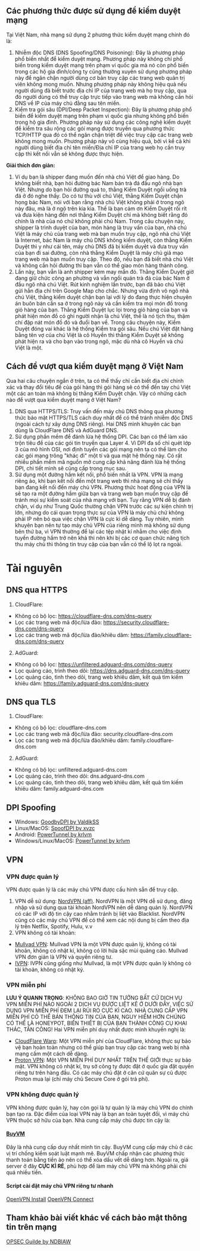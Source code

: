 ## Các phương thức được sử dụng để kiểm duyệt mạng
Tại Việt Nam, nhà mạng sử dụng 2 phương thức kiểm duyệt mạng chính đó là:
 1. Nhiễm độc DNS (DNS Spoofing/DNS Poisoning): Đây là phương pháp phổ biến nhất để kiểm duyệt mạng. Phương pháp này không chỉ phổ biến trong kiểm duyệt mạng trên phạm vi quốc gia mà nó còn phổ biến trong các hộ gia đình/công ty cũng thường xuyên sử dụng phương pháp này để ngăn chặn người dùng cơ bản truy cập các trang web quản trị viên không mong muốn. Nhưng phương pháp này không hiệu quả nếu người dùng đã biết trước địa chỉ IP của trang web mà họ truy cập, qua đó người dùng có thể truy cập trực tiếp vào trang web mà không cần hỏi DNS về IP của máy chủ đằng sau tên miền.
 2. Kiểm tra gói sâu (DPI/Deep Packet Inspection): Đây là phương pháp phổ biến để kiểm duyệt mạng trên phạm vi quốc gia nhưng không phổ biến trong hộ gia đình. Phương pháp này sử dụng các công nghệ kiểm duyệt để kiểm tra sâu rộng các gói mạng được truyền qua phương thức TCP/HTTP qua đó có thể ngăn chặn triệt để việc truy cập các trang web không mong muốn. Phương pháp này vô cùng hiệu quả, bởi vì kể cả khi người dùng biết địa chỉ tên miền/Địa chỉ IP của trang web họ cần truy cập thì kết nối vẫn sẽ không được thực hiện.

**Giải thích đơn giản:**

 1. Ví dụ bạn là shipper đang muốn đến nhà chú Việt để giao hàng. Do không biết nhà, bạn hỏi đường bác Nam bán trà đá đầu ngõ nhà bạn Việt. Nhưng do bạn hỏi đường quá to, thằng Kiểm Duyệt ngồi uống trà đá ở đó nghe thấy. Do có tư thù với chú Việt, thằng Kiểm Duyệt chặn họng bác Nam, nói với bạn rằng nhà chú Việt không phải ở trong ngõ này đâu, mà là ở ngõ trên kia kìa. Thế là bạn cảm ơn Kiểm Duyệt rối rít và đưa kiện hàng đến nơi thằng Kiểm Duyệt chỉ mà không biết rằng đó chính là nhà của nó chứ không phải chú Nam. Trong câu chuyện này, shipper là trình duyệt của bạn, món hàng là truy vấn của bạn, nhà chú Việt là máy chủ của trang web mà bạn muốn truy cập, ngõ nhà chú Việt là Internet, bác Nam là máy chủ DNS không kiểm duyệt, còn thằng Kiểm Duyệt thì y như cái tên, máy chủ DNS đã bị kiểm duyệt và đưa truy vấn của bạn đi sai đường, còn nhà thằng Kiểm Duyệt là máy chủ giả mạo trang web mà bạn muốn truy cập. Theo đó, nếu bạn đã biết nhà chú Việt và không cần hỏi đường thì bạn vẫn có thể giao món hàng thành công.
 2. Lần này, bạn vẫn là anh shipper kém may mắn đó. Thằng Kiểm Duyệt giờ đang giữ chức công an phường và vẫn ngồi quán trà đá của bác Nam ở đầu ngõ nhà chú Việt. Rút kinh nghiệm lần trước, bạn đã bảo chú Việt gửi hẳn địa chỉ trên Google Map cho chắc. Nhưng vừa định vô ngõ nhà chú Việt, thằng kiểm duyệt chặn bạn lại với lý do đang thực hiện chuyên án buôn bán cần sa ở trong ngõ này và cần kiểm tra mọi món đồ trong giỏ hàng của bạn. Thằng Kiểm Duyệt lục lọi trong giỏ hàng của bạn và phát hiện món đồ có ghi người nhận là chú Việt, thế là nó tịch thu, thậm chí đập nát món đồ đó và đuổi bạn về. Trong câu chuyện này, Kiểm Duyệt đóng vai khác là hệ thống Kiểm tra gói sâu. Nếu chú Việt đặt hàng bằng tên vợ của chú Việt là cô Huyền thì thằng Kiểm Duyệt sẽ không phát hiện ra và cho bạn vào trong ngõ, mặc dù nhà cô Huyền và chú Việt là một.

## Cách để vượt qua kiểm duyệt mạng ở Việt Nam
Qua hai câu chuyện ngắn ở trên, ta có thể thấy chỉ cần biết địa chỉ chính xác và thay đổi tiêu đề của gói hàng thì gói hàng sẽ có thể đến tay chú Việt một các an toàn mà không bị thằng Kiểm Duyệt chặn. Vậy có những cách nào để vượt qua kiểm duyệt mạng ở Việt Nam?
1. DNS qua HTTPS/TLS: Truy vấn đến máy chủ DNS thông qua phương thức bảo mật HTTPS/TLS cách duy nhất để có thể tránh nhiễm độc DNS (ngoài cách tự xây dựng DNS riêng). Hai DNS mình khuyên các bạn dùng là CloudFlare DNS và AdGuard DNS.
2. Sử dụng phần mềm để đánh lừa hệ thống DPI. Các bạn có thể làm xáo trộn tiêu đề của các gói tin truyền qua Layer 4. Vì DPI đa số chỉ quét lớp 3 của mô hình OSI, nơi định tuyến các gói mạng nên ta có thể làm cho các gói mạng trông "khác đi" một tí và qua mặt hệ thống này. Có rất nhiều phần mềm mã nguồn mở cung cấp khả năng đánh lừa hệ thống DPI, chi tiết mình sẽ cũng cấp trong mục sau.
3. Sử dụng một đường hầm kết nối, phổ biến nhất là VPN. VPN là mạng riêng ảo, khi bạn kết nối đến một trang web thì nhà mạng sẽ chỉ thấy bạn đang kết nối đến máy chủ VPN. Phương thức hoạt động của VPN là sẽ tạo ra một đường hầm giữa bạn và trang web bạn muốn truy cập để tránh mọi sự kiểm soát của nhà mạng với bạn. Tuy rằng VPN dễ bị đánh chặn, ví dụ như Trung Quốc thường chặn VPN trước các sự kiện chính trị lớn,  nhưng do cái quan trọng thực sự của VPN là máy chủ chứ không phải IP nên bỏ qua việc chặn VPN là cực kì dễ dàng. Tuy nhiên, mình khuyên bạn nên tự tạo máy chủ VPN của riêng mình mà không sử dụng bên thứ ba, vì VPN thường để lại các tệp nhật kí nhằm cho việc định tuyến đường hầm trở nên khả thi nên khi bị các cơ quan chức năng tịch thu máy chủ thì thông tin truy cập của bạn vẫn có thể lộ lọt ra ngoài.

# Tài nguyên
## DNS qua HTTPS
1. CloudFlare:
- Không có bộ lọc: https://cloudflare-dns.com/dns-query
- Lọc các trang web mã độc/lừa đảo: https://security.cloudflare-dns.com/dns-query
- Lọc các trang web mã độc/lừa đảo/khiêu dâm: https://family.cloudflare-dns.com/dns-query
2. AdGuard:
- Không có bộ lọc: https://unfiltered.adguard-dns.com/dns-query
- Lọc quảng cáo, trình theo dõi: https://dns.adguard-dns.com/dns-query
- Lọc quảng cáo, tình theo dõi, trang web khiêu dâm, kết quả tìm kiếm khiêu dâm: https://family.adguard-dns.com/dns-query
## DNS qua TLS
1. CloudFlare:
- Không có bộ lọc: cloudflare-dns.com
- Lọc các trang web mã độc/lừa đảo: security.cloudflare-dns.com
- Lọc các trang web mã độc/lừa đảo/khiêu dâm: family.cloudflare-dns.com
2. AdGuard:
- Không có bộ lọc: unfiltered.adguard-dns.com
- Lọc quảng cáo, trình theo dõi: dns.adguard-dns.com
- Lọc quảng cáo, tình theo dõi, trang web khiêu dâm, kết quả tìm kiếm khiêu dâm: family.adguard-dns.com
## DPI Spoofing
- Windows: [GoodbyDPI by ValdikSS](https://github.com/ValdikSS/GoodbyeDPI)
- Linux/MacOS: [SpoofDPI by xvzc](https://github.com/xvzc/SpoofDPI)
- Android: [PowerTunnel by krlvm](https://github.com/krlvm/PowerTunnel-Android)
- Windows/Linux/MacOS: [PowerTunnel by krlvm](https://github.com/krlvm/PowerTunnel)
## VPN
### VPN được quản lý
VPN được quản lý là các máy chủ VPN được cấu hình sẵn để truy cập.
1. VPN dễ sử dụng: [NordVPN (aff)](https://go.nordvpn.net/aff_c?offer_id=658&aff_id=56406).
NordVPN là một VPN dễ sử dụng, đăng nhập và sử dụng qua tài khoản NordVPN nên dễ dàng quản lý. NordVPN có các IP với độ tin cậy cao nhằm tránh bị liệt vào Blacklist. NordVPN cũng có các máy chủ VPN để có thể xem các nội dung bị cấm theo địa lý trên Netflix, Spotify, Hulu, v.v
2. VPN không có tài khoản:
- [Mullvad VPN](https://mullvad.net/): Mullvad VPN là một VPN được quản lý, không có tài khoản, không có nhật kí, không có lời hứa sặc mùi quảng cáo. Mullvad VPN đơn giản là VPN và quyền riêng tư.
- [IVPN](https://www.ivpn.net/): IVPN cũng giống như Mullvad, là một VPN được quản lý không có tài khoản, không có nhật ký.
### VPN miễn phí
**LƯU Ý QUANN TRỌNG**: KHÔNG BAO GIỜ TIN TƯỞNG BẤT CỨ DỊCH VỤ VPN MIỄN PHÍ NÀO NGOÀI 2 DỊCH VỤ ĐƯỢC LIỆT KÊ Ở DƯỚI ĐÂY. VIỆC SỬ DỤNG VPN MIỄN PHÍ ĐEM LẠI RỦI RO CỰC KÌ CAO. NHÀ CUNG CẤP VPN MIỄN PHÍ CÓ THỂ BÁN THÔNG TIN CỦA BẠN, NGUY HIỂM HƠN CHÚNG CÓ THỂ LÀ HONEYPOT, BIẾN THIẾT BỊ CỦA BẠN THÀNH CÔNG CỤ KHAI THÁC, TẤN CÔNG!
Hai VPN miễn phí duy nhất được mình khuyến nghị là:
- [CloudFlare Warp](https://1.1.1.1/): Một VPN miễn phí của CloudFlare, không thực sự bảo vệ bạn hoàn toàn nhưng có thể giúp bạn truy cập các trang web bị nhà mạng cấm một cách dễ dàng.
- [Proton VPN](https://protonvpn.com/): Một VPN MIỄN PHÍ DUY NHẤT TRÊN THẾ GIỚI thực sự bảo mật. VPN không có nhật kí, trụ sở công ty được đặt ở quốc gia đặt quyền riêng tư trên hàng đầu. Có các máy chủ đặt ở căn cứ quân sự cũ được Proton mua lại (chỉ máy chủ Secure Core ở gói trả phí).
### VPN không được quản lý
VPN không được quản lý, hay còn gọi là tự quản lý là máy chủ VPN do chính bạn tạo ra. Đặc điểm của loại VPN này là bạn an toàn tuyệt đối, vì máy chủ VPN thuộc sở hữu của bạn. Nhà cung cấp máy chủ được tin cậy là:
#### [BuyVM](https://my.frantech.ca/aff.php?aff=5042)
Đây là nhà cung cấp duy nhất mình tin cậy. BuyVM cung cấp máy chủ ở các vị trí chống kiểm soát luật mạnh mẽ. BuyVM chấp nhận các phương thức thanh toán bằng tiền ảo nên có thể xóa dấu vết dễ dàng hơn. Ngoài ra, giá server ở đây **CỰC KÌ RẺ**, phù hợp để làm máy chủ VPN mà không phải chi quá nhiều tiền.
#### Script cài đặt máy chủ VPN riêng tư nhanh
[OpenVPN Install](https://github.com/angristan/openvpn-install)
[OpenVPN Connect](https://openvpn.net/vpn-client/)
## Tham khảo bài viết khác về cách bảo mật thông tin trên mạng
[OPSEC Guilde by NDBIAW](https://github.com/ndbiaw/opsec-guide)
